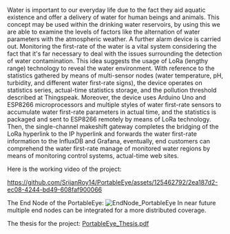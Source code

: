 Water is important to our everyday life due to the fact they aid aquatic existence and offer a delivery of water for human beings and animals. This concept may be used within the drinking water reservoirs, by using this we are able to examine the levels of factors like the alternation of water parameters with the atmospheric weather. A further alarm device is carried out. Monitoring the first-rate of the water is a vital system considering the fact that it's far necessary to deal with the issues surrounding the detection of water contamination. This idea suggests the usage of LoRa (lengthy range) technology to reveal the water environment. With reference to the statistics gathered by means of multi-sensor nodes (water temperature, pH, turbidity, and different water first-rate signs), the device operates on statistics series, actual-time statistics storage, and the pollution threshold described at Thingspeak. Moreover, the device uses Arduino Uno and ESP8266 microprocessors and multiple styles of water first-rate sensors to accumulate water first-rate parameters in actual time, and the statistics is packaged and sent to ESP8266 remotely by means of LoRa technology. Then, the single-channel makeshift gateway completes the bridging of the LoRa hyperlink to the IP hyperlink and forwards the water first-rate information to the InfluxDB and Grafana, eventually, end customers can comprehend the water first-rate manage of monitored water regions by means of monitoring control systems, actual-time web sites.

Here is the working video of the project:

https://github.com/SrijanRoy14/PortableEye/assets/125462792/2ea187d2-ec08-4244-bd49-608faf900066

The End Node of the PortableEye: 
![EndNode_PortableEye](https://github.com/SrijanRoy14/PortableEye/assets/125462792/69c21828-726f-4ed2-a755-6d65f3fd69d7)
In near future multiple end nodes can be integrated for a more distributed coverage.

The thesis for the project: 
[PortableEye_Thesis.pdf](https://github.com/SrijanRoy14/PortableEye/files/15143108/PortableEye_Thesis.pdf)
